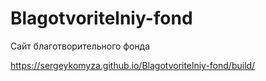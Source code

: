 # Blagotvoritelniy-fond

Сайт благотворительного фонда

https://sergeykomyza.github.io/Blagotvoritelniy-fond/build/
